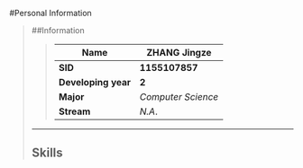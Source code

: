 #Personal Information

>##Information
>
> > | Name                | ZHANG Jingze       |
> > | ------------------- | ------------------ |
> > | __SID__             | **1155107857**     |
> > | __Developing year__ | **2**              |
> > | __Major__           | *Computer Science* |
> > | __Stream__          | *N.A*.             |
>
> --------------------------
>
> ## Skills
>
> > 
> >
> > 

